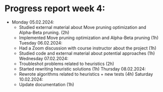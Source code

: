 # Progress report week 4:

- Monday 05.02.2024:
  - Studied external material about Move pruning optimization and Alpha-Beta pruning. (2h)
  - Implemented Move pruning optimization and Alpha-Beta pruning (1h)
Tuesday 06.02.2024:
  - Had a Zoom discussion with course instructor about the project (1h)
  - Studied code and external material about potential approaches (1h)
Wednesday 07.02.2024:
  - Troubleshot problems related to heuristics (2h)
  - Started rewriting heuristic solutions (1h)
Thursday 08.02.2024:
  - Rewrote algorithms related to heuristics + new tests (4h)
Saturday 10.02.2024:
  - Update documentation (1h)